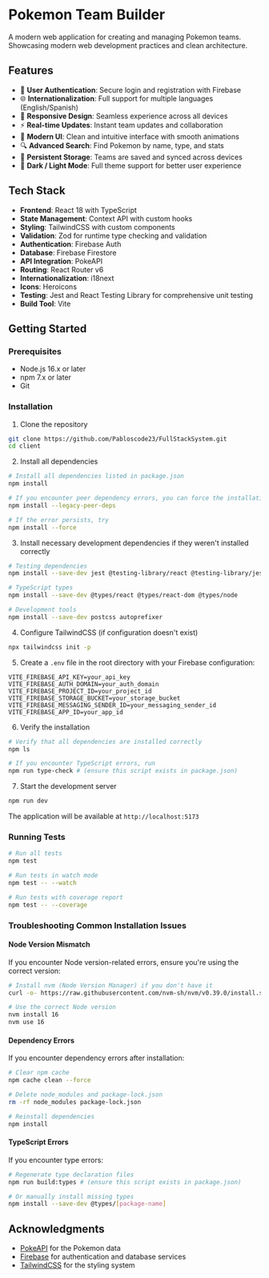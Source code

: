 # Pokemon Team Builder

A modern web application for creating and managing Pokemon teams. Showcasing modern web development practices and clean architecture.


## Features

- 🔐 **User Authentication**: Secure login and registration with Firebase
- 🌐 **Internationalization**: Full support for multiple languages (English/Spanish)
- 📱 **Responsive Design**: Seamless experience across all devices
- ⚡ **Real-time Updates**: Instant team updates and collaboration
- 🎨 **Modern UI**: Clean and intuitive interface with smooth animations
- 🔍 **Advanced Search**: Find Pokemon by name, type, and stats
- 💾 **Persistent Storage**: Teams are saved and synced across devices
- 🌙 **Dark / Light Mode**: Full theme support for better user experience

## Tech Stack

- **Frontend**: React 18 with TypeScript
- **State Management**: Context API with custom hooks
- **Styling**: TailwindCSS with custom components
- **Validation**: Zod for runtime type checking and validation
- **Authentication**: Firebase Auth
- **Database**: Firebase Firestore
- **API Integration**: PokeAPI
- **Routing**: React Router v6
- **Internationalization**: i18next
- **Icons**: Heroicons
- **Testing**: Jest and React Testing Library for comprehensive unit testing
- **Build Tool**: Vite

## Getting Started

### Prerequisites

- Node.js 16.x or later
- npm 7.x or later
- Git

### Installation

1. Clone the repository
```bash
git clone https://github.com/Pabloscode23/FullStackSystem.git
cd client
```

2. Install all dependencies
```bash
# Install all dependencies listed in package.json
npm install

# If you encounter peer dependency errors, you can force the installation
npm install --legacy-peer-deps

# If the error persists, try
npm install --force
```

3. Install necessary development dependencies if they weren't installed correctly
```bash
# Testing dependencies
npm install --save-dev jest @testing-library/react @testing-library/jest-dom @types/jest jest-environment-jsdom @vitejs/plugin-react

# TypeScript types
npm install --save-dev @types/react @types/react-dom @types/node

# Development tools
npm install --save-dev postcss autoprefixer
```

4. Configure TailwindCSS (if configuration doesn't exist)
```bash
npx tailwindcss init -p
```

5. Create a `.env` file in the root directory with your Firebase configuration:
```env
VITE_FIREBASE_API_KEY=your_api_key
VITE_FIREBASE_AUTH_DOMAIN=your_auth_domain
VITE_FIREBASE_PROJECT_ID=your_project_id
VITE_FIREBASE_STORAGE_BUCKET=your_storage_bucket
VITE_FIREBASE_MESSAGING_SENDER_ID=your_messaging_sender_id
VITE_FIREBASE_APP_ID=your_app_id
```

6. Verify the installation
```bash
# Verify that all dependencies are installed correctly
npm ls

# If you encounter TypeScript errors, run
npm run type-check # (ensure this script exists in package.json)
```

7. Start the development server
```bash
npm run dev
```

The application will be available at `http://localhost:5173`


### Running Tests
```bash
# Run all tests
npm test

# Run tests in watch mode
npm test -- --watch

# Run tests with coverage report
npm test -- --coverage
```


### Troubleshooting Common Installation Issues

#### Node Version Mismatch
If you encounter Node version-related errors, ensure you're using the correct version:
```bash
# Install nvm (Node Version Manager) if you don't have it
curl -o- https://raw.githubusercontent.com/nvm-sh/nvm/v0.39.0/install.sh | bash

# Use the correct Node version
nvm install 16
nvm use 16
```

#### Dependency Errors
If you encounter dependency errors after installation:
```bash
# Clear npm cache
npm cache clean --force

# Delete node_modules and package-lock.json
rm -rf node_modules package-lock.json

# Reinstall dependencies
npm install
```

#### TypeScript Errors
If you encounter type errors:
```bash
# Regenerate type declaration files
npm run build:types # (ensure this script exists in package.json)

# Or manually install missing types
npm install --save-dev @types/[package-name]
```

## Acknowledgments

- [PokeAPI](https://pokeapi.co/) for the Pokemon data
- [Firebase](https://firebase.google.com/) for authentication and database services
- [TailwindCSS](https://tailwindcss.com/) for the styling system